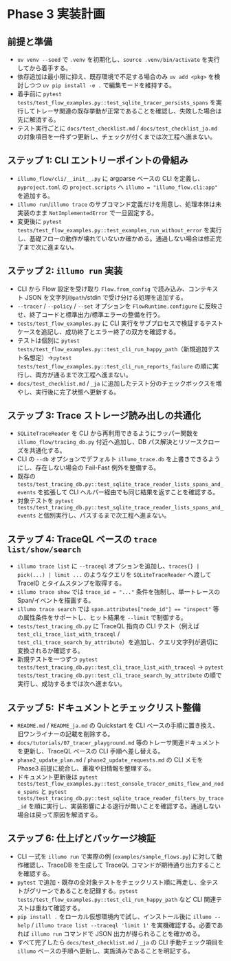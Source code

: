 # Phase 3 実装計画

## 前提と準備
- `uv venv --seed` で `.venv` を初期化し、`source .venv/bin/activate` を実行してから着手する。
- 依存追加は最小限に抑え、既存環境で不足する場合のみ `uv add <pkg>` を検討しつつ `uv pip install -e .` で編集モードを維持する。
- 着手前に `pytest tests/test_flow_examples.py::test_sqlite_tracer_persists_spans` を実行してトレーサ関連の既存挙動が正常であることを確認し、失敗した場合は先に解消する。
- テスト実行ごとに `docs/test_checklist.md` / `docs/test_checklist_ja.md` の対象項目を一件ずつ更新し、チェックが付くまでは次工程へ進まない。

## ステップ 1: CLI エントリーポイントの骨組み
- `illumo_flow/cli/__init__.py` に argparse ベースの CLI を定義し、`pyproject.toml` の `project.scripts` へ `illumo = "illumo_flow.cli:app"` を追加する。
- `illumo run`/`illumo trace` のサブコマンド定義だけを用意し、処理本体は未実装のまま `NotImplementedError` で一旦固定する。
- 変更後に `pytest tests/test_flow_examples.py::test_examples_run_without_error` を実行し、基礎フローの動作が壊れていないか確かめる。通過しない場合は修正完了まで次に進まない。

## ステップ 2: `illumo run` 実装
- CLI から Flow 設定を受け取り `Flow.from_config` で読み込み、コンテキスト JSON を文字列/`@path`/stdin で受け分ける処理を追加する。
- `--tracer` / `--policy` / `--set` オプションを `FlowRuntime.configure` に反映させ、終了コードと標準出力/標準エラーの整備を行う。
- `tests/test_flow_examples.py` に CLI 実行をサブプロセスで検証するテストケースを追記し、成功終了とエラー終了の双方を確認する。
- テストは個別に `pytest tests/test_flow_examples.py::test_cli_run_happy_path`（新規追加テスト名想定）→`pytest tests/test_flow_examples.py::test_cli_run_reports_failure` の順に実行し、両方が通るまで次工程へ進まない。
- `docs/test_checklist.md` / `_ja` に追加したテスト分のチェックボックスを増やし、実行後に完了状態へ更新する。

## ステップ 3: Trace ストレージ読み出しの共通化
- `SQLiteTraceReader` を CLI から再利用できるようにラッパー関数を `illumo_flow/tracing_db.py` 付近へ追加し、DB パス解決とリソースクローズを共通化する。
- CLI の `--db` オプションでデフォルト `illumo_trace.db` を上書きできるようにし、存在しない場合の Fail-Fast 例外を整備する。
- 既存の `tests/test_tracing_db.py::test_sqlite_trace_reader_lists_spans_and_events` を拡張して CLI ヘルパー経由でも同じ結果を返すことを確認する。
- 対象テストを `pytest tests/test_tracing_db.py::test_sqlite_trace_reader_lists_spans_and_events` と個別実行し、パスするまで次工程へ進まない。

## ステップ 4: TraceQL ベースの `trace list/show/search`
- `illumo trace list` に `--traceql` オプションを追加し、`traces{} | pick(...) | limit ...` のようなクエリを `SQLiteTraceReader` へ渡して TraceID とタイムスタンプを取得する。
- `illumo trace show` では `trace_id = "..."` 条件を強制し、単一トレースの Span/イベントを描画する。
- `illumo trace search` では `span.attributes["node_id"] == "inspect"` 等の属性条件をサポートし、ヒット結果を `--limit` で制御する。
- `tests/test_tracing_db.py` に TraceQL 指向の CLI テスト（例えば `test_cli_trace_list_with_traceql` / `test_cli_trace_search_by_attribute`）を追加し、クエリ文字列が適切に変換されるか確認する。
- 新規テストを一つずつ `pytest tests/test_tracing_db.py::test_cli_trace_list_with_traceql` → `pytest tests/test_tracing_db.py::test_cli_trace_search_by_attribute` の順で実行し、成功するまでは次へ進まない。

## ステップ 5: ドキュメントとチェックリスト整備
- `README.md` / `README_ja.md` の Quickstart を CLI ベースの手順に置き換え、旧ワンライナーの記載を削除する。
- `docs/tutorials/07_tracer_playground.md` 等のトレーサ関連ドキュメントを更新し、TraceQL ベースの CLI 手順へ差し替える。
- `phase2_update_plan.md` / `phase2_update_requests.md` の CLI メモを Phase3 前提に統合し、重複や旧情報を整理する。
- ドキュメント更新後は `pytest tests/test_flow_examples.py::test_console_tracer_emits_flow_and_node_spans` と `pytest tests/test_tracing_db.py::test_sqlite_trace_reader_filters_by_trace_id` を順に実行し、実装影響による退行が無いことを確認する。通過しない場合は戻って原因を解消する。

## ステップ 6: 仕上げとパッケージ検証
- CLI 一式を `illumo run` で実際の例 (`examples/sample_flows.py`) に対して動作確認し、TraceDB を生成して TraceQL コマンドが期待通り出力することを確認する。
- `pytest` で追加・既存の全対象テストをチェックリスト順に再走し、全テストがグリーンであることを記録する。`pytest tests/test_flow_examples.py::test_cli_run_happy_path` など CLI 関連テストは重ねて確認する。
- `pip install .` をローカル仮想環境内で試し、インストール後に `illumo --help` / `illumo trace list --traceql 'limit 1'` を実機確認する。必要であれば `illumo run` コマンドで JSON 出力が得られることを確かめる。
- すべて完了したら `docs/test_checklist.md` / `_ja` の CLI 手動チェック項目を `illumo` ベースの手順へ更新し、実施済みであることを明記する。

